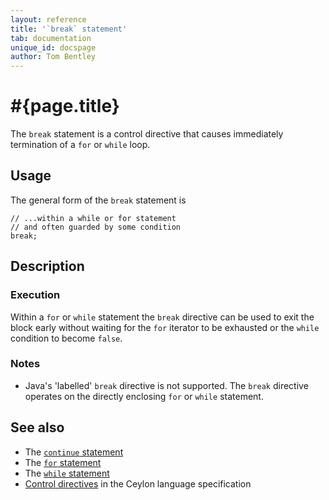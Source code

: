 ```yaml
---
layout: reference
title: '`break` statement'
tab: documentation
unique_id: docspage
author: Tom Bentley
---
```


# #{page.title}

The `break` statement is a control directive that causes immediately 
termination of a `for` or `while` loop.

## Usage 

The general form of the `break` statement is

<!-- check:none -->
<!-- try: -->
    // ...within a while or for statement
    // and often guarded by some condition
    break;

## Description

### Execution

Within a `for` or `while` statement the `break` directive can be used to exit 
the block early without waiting for the `for` iterator to be exhausted or the 
`while` condition to become `false`.

### Notes

* Java's 'labelled' `break` directive is not supported. The `break` directive 
  operates on the directly enclosing `for` or `while` statement.

## See also

* The [`continue` statement](../continue/)
* The [`for` statement](../for/)
* The [`while` statement](../while/)
* [Control directives](#{site.urls.spec_current}#controldirectives) in the 
  Ceylon language specification
